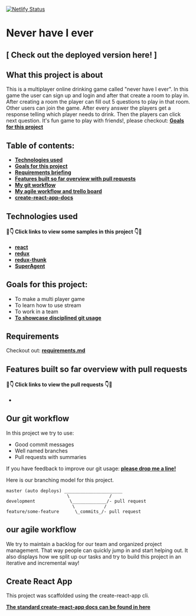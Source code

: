 [![Netlify Status](https://api.netlify.com/api/v1/badges/8a91c235-7004-403c-9efb-2a3bc9065c70/deploy-status)](https://app.netlify.com/sites/ecstatic-bose-1e079c/deploys)


#  Never have I ever 
## [ Check out the deployed version here! ]
## What this project is about

This is a multiplayer online drinking game called "never have I ever". In this game the user can sign up and login and after that create a room to play in. After creating a room the player can fill out 5 questions to play in that room. Other users can join the game. After every answer the players get a response telling which player needs to drink. Then the players can click next question. It's fun game to play with friends!, please checkout: **[Goals for this project](#goals-for-this-project)**

## Table of contents:

- **[Technologies used](#technologies-used)**
- **[Goals for this project](#goals-for-this-project)**
- **[Requirements briefing](#requirements)**
- **[Features built so far overview with pull requests](#features-built-so-far-overview-with-pull-requests)**
- **[My git workflow](#my-git-workflow)**
- **[My agile workflow and trello board](#my-agile-workflow-and-trello-board)**
- **[create-react-app-docs](#create-react-app)**

## Technologies used

#### 👀👇 Click links to view some samples in this project 👇👀

- **[react](./src/Room.js)**  
- **[redux](./src/reducers/room.js)**  
- **[redux-thunk]()**  
- **[SuperAgent](./src/actions/questions.js)**  

## Goals for this project:

- To make a multi player game
- To learn how to use stream
- To work in a team
- **[To showcase disciplined git usage](#our-git-workflow)**

## Requirements

Checkout out: **[requirements.md](Requirements.md)**

## Features built so far overview with pull requests

#### 👀👇 Click links to view the pull requests 👇👀

- **[]()**


## Our git workflow

In this project we try to use:

- Good commit messages
- Well named branches
- Pull requests with summaries

If you have feedback to improve our git usage: **[please drop me a line!](https://www.linkedin.com/in/eslam-haridy-0b14316a/)** 

Here is our branching model for this project.

```
master (auto deploys) ______________________
                       \               /
development             \_____________/- pull request
                         \           /
feature/some-feature      \_commits_/- pull request
```

## our agile workflow 

We try to maintain a backlog for our team and organized project management. That way people can quickly jump in and start helping out. It also displays how we split up our tasks and try to build this project in an iterative and incremental way!



## Create React App

This project was scaffolded using the create-react-app cli. 

**[The standard create-react-app docs can be found in here](./create-react-app-docs.md)**



